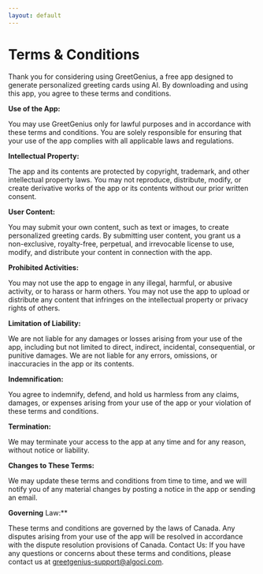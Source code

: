 ```yaml
---
layout: default
---
```

# Terms & Conditions

Thank you for considering using GreetGenius, a free app designed to generate personalized greeting cards using AI. By downloading and using this app, you agree to these terms and conditions.

**Use of the App:**

You may use GreetGenius only for lawful purposes and in accordance with these terms and conditions. You are solely responsible for ensuring that your use of the app complies with all applicable laws and regulations.

**Intellectual Property:**

The app and its contents are protected by copyright, trademark, and other intellectual property laws. You may not reproduce, distribute, modify, or create derivative works of the app or its contents without our prior written consent.

**User Content:**

You may submit your own content, such as text or images, to create personalized greeting cards. By submitting user content, you grant us a non-exclusive, royalty-free, perpetual, and irrevocable license to use, modify, and distribute your content in connection with the app.

**Prohibited Activities:**

You may not use the app to engage in any illegal, harmful, or abusive activity, or to harass or harm others. You may not use the app to upload or distribute any content that infringes on the intellectual property or privacy rights of others.

**Limitation of Liability:**

We are not liable for any damages or losses arising from your use of the app, including but not limited to direct, indirect, incidental, consequential, or punitive damages. We are not liable for any errors, omissions, or inaccuracies in the app or its contents.

**Indemnification:**

You agree to indemnify, defend, and hold us harmless from any claims, damages, or expenses arising from your use of the app or your violation of these terms and conditions.

**Termination:**

We may terminate your access to the app at any time and for any reason, without notice or liability.

**Changes to These Terms:**

We may update these terms and conditions from time to time, and we will notify you of any material changes by posting a notice in the app or sending an email.

**Governing** Law:**

These terms and conditions are governed by the laws of Canada. Any disputes arising from your use of the app will be resolved in accordance with the dispute resolution provisions of Canada.
Contact Us:
If you have any questions or concerns about these terms and conditions, please contact us at [greetgenius-support@algoci.com](mailto:greetgenius-support@algoci.com).

